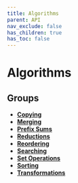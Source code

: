 ```yaml
---
title: Algorithms
parent: API
nav_exclude: false
has_children: true
has_toc: false
---
```


# Algorithms

## Groups

* **[Copying](/thrust/api/groups/group__copying.html)**
* **[Merging](/thrust/api/groups/group__merging.html)**
* **[Prefix Sums](/thrust/api/groups/group__prefixsums.html)**
* **[Reductions](/thrust/api/groups/group__reductions.html)**
* **[Reordering](/thrust/api/groups/group__reordering.html)**
* **[Searching](/thrust/api/groups/group__searching.html)**
* **[Set Operations](/thrust/api/groups/group__set__operations.html)**
* **[Sorting](/thrust/api/groups/group__sorting.html)**
* **[Transformations](/thrust/api/groups/group__transformations.html)**

<code class="doxybook">
</code>

